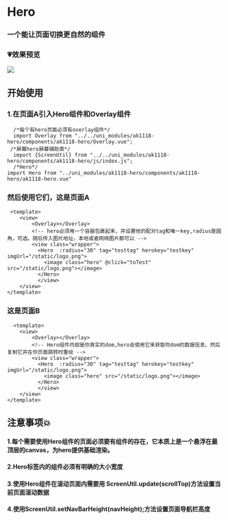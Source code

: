 # Hero
### 一个能让页面切换更自然的组件
### :heartpulse:效果预览
 <img src="https://new.ivypha.com//static/uploads/2023/1/16//bdc20527f121e7e92672c9c0507cb60b.gif"/>
 
## 开始使用
### 1.在页面A引入Hero组件和Overlay组件
      
      /*每个有hero页面必须有overlay组件*/
	  import Overlay from "../../uni_modules/ak1118-hero/components/ak1118-hero/Overlay.vue";
     /*屏幕hero屏幕辅助类*/
	  import {ScreenUtil} from "../../uni_modules/ak1118-hero/components/ak1118-hero/js/index.js";
      /*Hero*/
    import Hero from "../uni_modules/ak1118-hero/components/ak1118-hero/ak1118-hero.vue"
 
### 然后使用它们，这是页面A

     <template>
        <view>
            <Overlay></Overlay>
            <!-- hero必须用一个容器包裹起来，并设置他的配对tag和唯一key,radius是圆角，可选。随后传入图片地址，本地或者网络图片都可以 -->
            <view class="wrapper">
              <Hero  :radius="30" tag="testtag" herokey="testkey" imgUrl="/static/logo.png">
                <image class="hero" @click="toTest" src="/static/logo.png"></image>
              </Hero>
	          </view>
        </view>
    </template>
    
### 这是页面B

      <template>
        <view>
            <Overlay></Overlay>
            <!-- Hero组件内部是你真实的dom,hero会使用它来获取你dom的数据信息，然后复制它并在你页面跳转时重绘 -->
            <view class="wrapper">
              <Hero  :radius="30" tag="testtag" herokey="testkey" imgUrl="/static/logo.png">
                <image class="hero" src="/static/logo.png"></image>
              </Hero>
	          </view>
        </view>
    </template>
    
## 注意事项:boom:
#### 1.每个需要使用Hero组件的页面必须要有<Overlay>组件的存在，它本质上是一个悬浮在最顶层的canvas，为hero提供基础渲染。
#### 2.Hero标签内的组件必须有明确的大小宽度
#### 3.使用Hero组件在滚动页面内需要用 ScreenUtil.update(scrollTop)方法设置当前页面滚动数据
#### 4.使用ScreenUtil.setNavBarHeight(navHeight);方法设置页面导航栏高度


